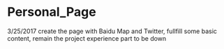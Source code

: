 # Personal_Page
3/25/2017 create the page with Baidu Map and Twitter, fullfill some basic content, remain the project experience part to be down
